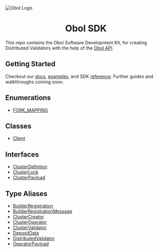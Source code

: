 ![Obol Logo](https://obol.tech/obolnetwork.png)

<h1 align="center">Obol SDK</h1>

This repo contains the Obol Software Development Kit, for creating Distributed Validators with the help of the [Obol API](https://docs.obol.tech/api). 

## Getting Started

Checkout our [docs](https://docs.obol.tech/docs/int/quickstart/advanced/quickstart-sdk), [examples](https://github.com/ObolNetwork/obol-sdk-examples/), and SDK [reference](https://obolnetwork.github.io/obol-packages). Further guides and walkthroughs coming soon.

## Enumerations

- [FORK\_MAPPING](enumerations/FORK_MAPPING.md)

## Classes

- [Client](classes/Client.md)

## Interfaces

- [ClusterDefintion](interfaces/ClusterDefintion.md)
- [ClusterLock](interfaces/ClusterLock.md)
- [ClusterPayload](interfaces/ClusterPayload.md)

## Type Aliases

- [BuilderRegistration](type-aliases/BuilderRegistration.md)
- [BuilderRegistrationMessage](type-aliases/BuilderRegistrationMessage.md)
- [ClusterCreator](type-aliases/ClusterCreator.md)
- [ClusterOperator](type-aliases/ClusterOperator.md)
- [ClusterValidator](type-aliases/ClusterValidator.md)
- [DepositData](type-aliases/DepositData.md)
- [DistributedValidator](type-aliases/DistributedValidator.md)
- [OperatorPayload](type-aliases/OperatorPayload.md)
